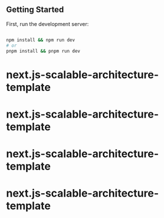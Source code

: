 
## Getting Started

First, run the development server:

```bash

npm install && npm run dev
# or
pnpm install && pnpm run dev
```
# next.js-scalable-architecture-template
# next.js-scalable-architecture-template
# next.js-scalable-architecture-template
# next.js-scalable-architecture-template
